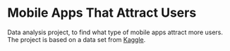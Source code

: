 # Mobile Apps That Attract Users

Data analysis project, to find what type of mobile apps attract more users. The project is based on a data set from [Kaggle](https://www.kaggle.com/lava18/google-play-store-apps).
